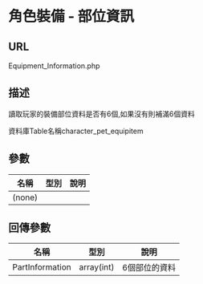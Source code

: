 # 角色裝備 - 部位資訊

## URL

Equipment\_Information.php

## 描述

讀取玩家的裝備部位資料是否有6個,如果沒有則補滿6個資料

資料庫Table名稱character\_pet\_equipitem

## 參數

| 名稱 | 型別 | 說明 |
| --- | --- | --- |
| \(none\) |  |  |

## 回傳參數

| 名稱 | 型別 | 說明 |
| --- | --- | --- |
| PartInformation | array\(int\) | 6個部位的資料 |

